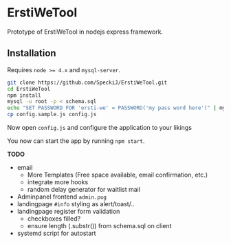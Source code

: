 # ErstiWeTool
Prototype of ErstiWeTool in nodejs express framework.

## Installation
Requires `node >= 4.x` and `mysql-server`.

```bash
git clone https://github.com/SpeckiJ/ErstiWeTool.git
cd ErstiWeTool
npm install
mysql -u root -p < schema.sql
echo "SET PASSWORD FOR 'ersti-we' = PASSWORD('my pass word here')" | mysql -u root -p
cp config.sample.js config.js
```

Now open `config.js` and configure the application to your likings

You now can start the app by running `npm start`.


**TODO**
- email
    - More Templates (Free space available, email confirmation, etc.)
    - integrate more hooks
    - random delay generator for waitlist mail
- Adminpanel frontend `admin.pug`
- landingpage `#info` styling as alert/toast/..
- landingpage register form validation
    - checkboxes filled?
    - ensure length (.substr()) from schema.sql on client
- systemd script for autostart
